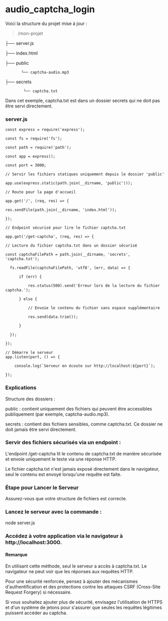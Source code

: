 # audio_captcha_login

  Voici la structure du projet mise à jour :
  
  > /mon-projet
   
   ├── server.js
  
   ├── index.html
  
   ├── public
   
           └── captcha-audio.mp3
   
   ├── secrets
  
            └── captcha.txt
 
    
  Dans cet exemple, captcha.txt est dans un dossier secrets qui ne doit pas être servi directement.


### server.js
    const express = require('express');
            
    const fs = require('fs');
    
    const path = require('path');
    
    const app = express();
    
    const port = 3000;
    
    // Servir les fichiers statiques uniquement depuis le dossier 'public'
    
    app.use(express.static(path.join(__dirname, 'public')));
    
    // Route pour la page d'accueil
    
    app.get('/', (req, res) => {
    
    res.sendFile(path.join(__dirname, 'index.html'));
    
    });
    
    // Endpoint sécurisé pour lire le fichier captcha.txt
    
    app.get('/get-captcha', (req, res) => {
    
    // Lecture du fichier captcha.txt dans un dossier sécurisé
      
    const captchaFilePath = path.join(__dirname, 'secrets', 'captcha.txt');
  
      fs.readFile(captchaFilePath, 'utf8', (err, data) => {
      
          if (err) {
          
              res.status(500).send('Erreur lors de la lecture du fichier captcha.');
              
          } else {
          
              // Envoie le contenu du fichier sans espace supplémentaire
              
              res.send(data.trim());
              
          }
          
      });
      
    });
    
    // Démarre le serveur
    app.listen(port, () => {
    
        console.log(`Serveur en écoute sur http://localhost:${port}`);
        
    });

    
### Explications

  Structure des dossiers :

  public : contient uniquement des fichiers qui peuvent être accessibles publiquement (par exemple, captcha-audio.mp3).

  secrets : contient des fichiers sensibles, comme captcha.txt. Ce dossier ne doit jamais être servi directement.

### Servir des fichiers sécurisés via un endpoint :

  L'endpoint /get-captcha lit le contenu de captcha.txt de manière sécurisée et envoie uniquement le texte via une réponse HTTP.
  
  Le fichier captcha.txt n'est jamais exposé directement dans le navigateur, seul le contenu est envoyé lorsqu'une requête est faite.

### Étape pour Lancer le Serveur

Assurez-vous que votre structure de fichiers est correcte.

### Lancez le serveur avec la commande :

  node server.js

### Accédez à votre application via le navigateur à http://localhost:3000.


#### Remarque
  
  En utilisant cette méthode, seul le serveur a accès à captcha.txt. Le navigateur ne peut voir que les réponses aux requêtes HTTP.
  
  Pour une sécurité renforcée, pensez à ajouter des mécanismes d'authentification et des protections contre les attaques CSRF (Cross-Site Request Forgery) si nécessaire.
  
  Si vous souhaitez ajouter plus de sécurité, envisagez l'utilisation de HTTPS et d'un système de jetons pour s'assurer que seules les requêtes légitimes puissent accéder au captcha.
  
